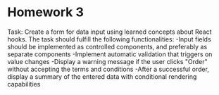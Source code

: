 # Homework 3

Task:
Create a form for data input using learned concepts about React hooks. The task should fulfill the following functionalities:
-Input fields should be implemented as controlled components, and preferably as separate components
-Implement automatic validation that triggers on value changes
-Display a warning message if the user clicks "Order" without accepting the terms and conditions
-After a successful order, display a summary of the entered data with conditional rendering capabilities
